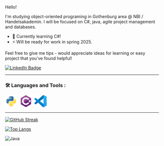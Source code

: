 
Hello!

I'm studying object-oriented programing in Gothenburg area @ NBI / Handelsakademin. I will be focused on C#, java, agile project management and databases. 

- 🌱 Currently learning C#!
- ⚡ Will be ready for work in spring 2025. 

Feel free to give me tips - would appreciate ideas for learning or easy project that you've found helpful!

<div id="badges">
  <a href="https://www.linkedin.com/in/victor-ivarson-28a17524b/">
    <img src="https://img.shields.io/badge/LinkedIn-blue?style=for-the-badge&logo=linkedin&logoColor=white" alt="LinkedIn Badge"/>
  </a>
</div>



---

### :hammer_and_wrench: Languages and Tools :

  <img src="https://github.com/devicons/devicon/blob/master/icons/python/python-original.svg" title="Java" alt="Java" width="40" height="40"/>&nbsp;
  <img src="https://github.com/devicons/devicon/blob/master/icons/csharp/csharp-original.svg" title="Java" alt="Java" width="40" height="40"/>&nbsp;
  <img src="https://github.com/devicons/devicon/blob/master/icons/vscode/vscode-original.svg" title="Java" alt="Java" width="40" height="40"/>&nbsp;


___

[![GitHub Streak](http://github-readme-streak-stats.herokuapp.com?user=Bubbelbad&theme=dark&background=000000)](https://git.io/streak-stats)

[![Top Langs](https://github-readme-stats.vercel.app/api/top-langs/?username=Bubbelbad&layout=compact&theme=vision-friendly-dark)](https://github.com/anuraghazra/github-readme-stats)

<img src="https://www.codewars.com/users/Bubbelbad/badges/large" title="Java" alt="Java" width="600" height="80"/>&nbsp;
<!---
Bubbelbad/Bubbelbad is a ✨ special ✨ repository because its `README.md` (this file) appears on your GitHub profile.
You can click the Preview link to take a look at your changes.
--->
